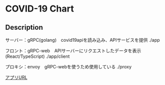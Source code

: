 COVID-19 Chart
====

## Description
サーバー：gRPC(golang)　covid19apiを読み込み、APIサービスを提供 ./app

フロント：gRPC-web　APIサーバーにリクエストしたデータを表示(React/TypeScript) ./app/client

プロキシ：envoy　gRPC-webを使うため使用している ./proxy

[アプリURL](https://34.85.86.75)




